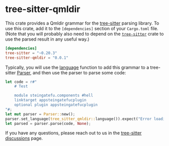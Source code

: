 # tree-sitter-qmldir

This crate provides a Qmldir grammar for the [tree-sitter][] parsing library. To
use this crate, add it to the `[dependencies]` section of your `Cargo.toml`
file. (Note that you will probably also need to depend on the
[`tree-sitter`][tree-sitter crate] crate to use the parsed result in any useful
way.)

```toml
[dependencies]
tree-sitter = "~0.20.3"
tree-sitter-qmldir = "0.0.1"
```

Typically, you will use the [language][language func] function to add this
grammar to a tree-sitter [Parser][], and then use the parser to parse some code:

```rust
let code = r#"
    # Test

    module steingatefu.components #hell
    linktarget appsteingatefucplugin
    optional plugin appsteingatefucplugin
"#;
let mut parser = Parser::new();
parser.set_language(tree_sitter_qmldir::language()).expect("Error loading Qmldir grammar");
let parsed = parser.parse(code, None);
```

If you have any questions, please reach out to us in the [tree-sitter
discussions] page.

[language func]: https://docs.rs/tree-sitter-qmldir/*/tree_sitter_qmldir/fn.language.html
[parser]: https://docs.rs/tree-sitter/*/tree_sitter/struct.Parser.html
[tree-sitter]: https://tree-sitter.github.io/
[tree-sitter crate]: https://crates.io/crates/tree-sitter
[tree-sitter discussions]: https://github.com/tree-sitter/tree-sitter/discussions
